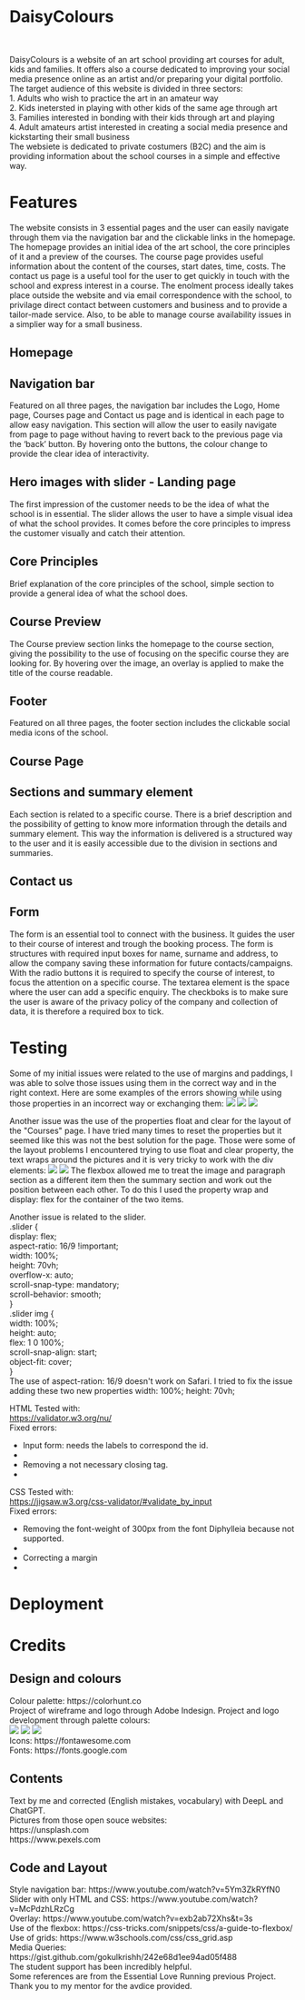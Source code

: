 <h1>DaisyColours</h1>
<br>
<p> DaisyColours is a website of an art school providing art courses for adult, kids and families. It offers also a course dedicated to improving your social media presence online as an artist and/or preparing your digital portfolio. The target audience of this website is divided in three sectors: <br>
1. Adults who wish to practice the art in an amateur way <br>
2. Kids inetersted in playing with other kids of the same age through art <br>
3. Families interested in bonding with their kids through art and playing <br>
4. Adult amateurs artist interested in creating a social media presence and kickstarting their small business
<br>
The websiete is dedicated to private costumers (B2C) and the aim is providing information about the school courses in a simple and effective way. 
</p>

<h1>Features </h1>
The website consists in 3 essential pages and the user can easily navigate through them via the navigation bar and the clickable links in the homepage. 
The homepage provides an initial idea of the art school, the core principles of it and a preview of the courses. 
The course page provides useful information about the content of the courses, start dates, time, costs.
The contact us page is a useful tool for the user to get quickly in touch with the school and express interest in a course. The enolment process ideally takes place outside the website and via email correspondence with the school, to privilage direct contact between customers and business and to provide a tailor-made service. Also, to be able to manage course availability issues in a simplier way for a small business.

<h2>Homepage</h2>
<h2>Navigation bar</h2>
<p>Featured on all three pages, the navigation bar includes the Logo, Home page, Courses page and Contact us page and is identical in each page to allow easy navigation. This section will allow the user to easily navigate from page to page without having to revert back to the previous page via the ‘back’ button. By hovering onto the buttons, the colour change to provide the clear idea of interactivity. </p>
<h2>Hero images with slider - Landing page</h2>
<p>The first impression of the customer needs to be the idea of what the school is in essential. The slider allows the user to have a simple visual idea of what the school provides. It comes before the core principles to impress the customer visually and catch their attention.</p>
<h2>Core Principles</h2>
<p>Brief explanation of the core principles of the school, simple section to provide a general idea of what the school does.</p>
<h2>Course Preview</h2>
<p>The Course preview section links the homepage to the course section, giving the possibility to the use of focusing on the specific course they are looking for. By hovering over the image, an overlay is applied to make the title of the course readable. </p>
<h2>Footer</h2>
<p>Featured on all three pages, the footer section includes the clickable social media icons of the school.</p>

<h2>Course Page</h2>
<h2>Sections and summary element</h2>
<p>Each section is related to a specific course. There is a brief description and the possibility of getting to know more information through the details and summary element. This way the information is delivered is a structured way to the user and it is easily accessible due to the division in sections and summaries.</p>

<h2>Contact us</h2>
<h2>Form</h2>
<p>The form is an essential tool to connect with the business. It guides the user to their course of interest and trough the booking process. The form is structures with required input boxes for name, surname and address, to allow the company saving these information for future contacts/campaigns. With the radio buttons it is required to specify the course of interest, to focus the attention on a specific course. The textarea element is the space where the user can add a specific enquiry. The checkboks is to make sure the user is aware of the privacy policy of the company and collection of data, it is therefore a required box to tick.</p>

<h1>Testing</h1>
<p>Some of my initial issues were related to the use of margins and paddings, I was able to solve those issues using them in the correct way and in the right context. Here are some examples of the errors showing while using those properties in an incorrect way or exchanging them:
<image src="./assets/images/margin-padding.png">
<image src="./assets/images/margin-padding3.png">
<image src="./assets/images/margin-padding2.png">
</p>
<p>Another issue was the use of the properties float and clear for the layout of the "Courses" page. I have tried many times to reset the properties but it seemed like this was not the best solution for the page. Those were some of the layout problems I encountered trying to use float and clear property, the text wraps around the pictures and it is very tricky to work with the div elements:
<image src="./assets/images/float property1.png">
<image src="./assets/images/float property2.png">
The flexbox allowed me to treat the image and paragraph section as a different item then the summary section and work out the position between each other. To do this I used the property wrap and display: flex for the container of the two items. 
</p>
<p>Another issue is related to the slider. <br>
.slider { <br>
    display: flex; <br>
    aspect-ratio: 16/9 !important; <br>
    width: 100%; <br>
    height: 70vh; <br>
    overflow-x: auto; <br>
    scroll-snap-type: mandatory; <br>
    scroll-behavior: smooth; <br>
} <br>
.slider img { <br>
    width: 100%; <br>
    height: auto; <br>
    flex: 1 0 100%; <br>
    scroll-snap-align: start; <br>
    object-fit: cover; <br>
} <br>
The use of aspect-ration: 16/9 doesn't work on Safari. I tried to fix the issue adding these two new properties width: 100%; height: 70vh; <br>

HTML Tested with:<br>
https://validator.w3.org/nu/ <br>
Fixed errors: <br><ul>
<li>Input form: needs the labels to correspond the id.<li><br>
<li>Removing a not necessary closing tag. <li><br>
</ul>

CSS Tested with:<br>
https://jigsaw.w3.org/css-validator/#validate_by_input <br>
Fixed errors: <br><ul>
<li>Removing the font-weight of 300px from the font Diphylleia because not supported.<li><br>
<li>Correcting a margin<li><br>
</ul>

</p>
<h1>Deployment</h1>

<h1>Credits</h1>
<h2>Design and colours</h2>
<p>Colour palette: https://colorhunt.co <br>
Project of wireframe and logo through Adobe Indesign. Project and logo development through palette colours: <br>
<image src="./assets/images/wireframe1.png">
<image src="./assets/images/wireframe2.jpg">
<image src="./assets/images/wireframe3.jpg"> <br>
Icons: https://fontawesome.com <br>
Fonts: https://fonts.google.com</p>
<h2>Contents</h2>
<p>Text by me and corrected (English mistakes, vocabulary) with DeepL and ChatGPT. <br>
Pictures from those open souce websites: <br>
https://unsplash.com <br>
https://www.pexels.com 
</p>
<h2>Code and Layout</h2>
<p>
Style navigation bar: https://www.youtube.com/watch?v=5Ym3ZkRYfN0 <br>
Slider with only HTML and CSS: https://www.youtube.com/watch?v=McPdzhLRzCg <br>
Overlay: https://www.youtube.com/watch?v=exb2ab72Xhs&t=3s <br>
Use of the flexbox: https://css-tricks.com/snippets/css/a-guide-to-flexbox/ <br>
Use of grids: https://www.w3schools.com/css/css_grid.asp <br>
Media Queries: https://gist.github.com/gokulkrishh/242e68d1ee94ad05f488 <br>
The student support has been incredibly helpful. <br>
Some references are from the Essential Love Running previous Project. <br>
Thank you to my mentor for the avdice provided. 
</p>


